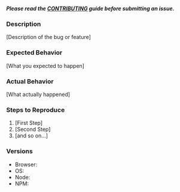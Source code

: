 ##### Please read the [CONTRIBUTING](/CONTRIBUTING.md) guide before submitting an issue.

### Description

[Description of the bug or feature]

### Expected Behavior

[What you expected to happen]

### Actual Behavior

[What actually happened]

### Steps to Reproduce

1. [First Step]
2. [Second Step]
3. [and so on...]

### Versions

+ Browser:
+ OS:
+ Node:
+ NPM:
